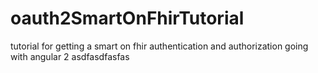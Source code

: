 # oauth2SmartOnFhirTutorial
tutorial for getting a smart on fhir authentication and authorization going with angular 2
 asdfasdfasfas
